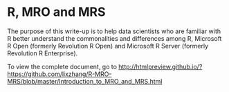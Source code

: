 # R, MRO and MRS

The purpose of this write-up is to help data scientists who are familiar with R better understand the commonalities and differences among R, Microsoft R Open (formerly Revolution R Open) and Microsoft R Server (formerly Revolution R Enterprise).

To view the complete document, go to
http://htmlpreview.github.io/?https://github.com/lixzhang/R-MRO-MRS/blob/master/Introduction_to_MRO_and_MRS.html
